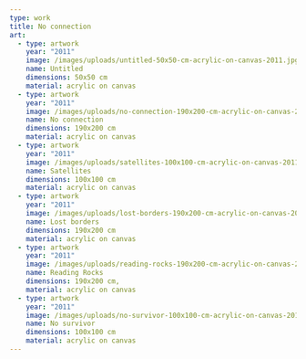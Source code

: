 ```yaml
---
type: work
title: No connection
art:
  - type: artwork
    year: "2011"
    image: /images/uploads/untitled-50x50-cm-acrylic-on-canvas-2011.jpg
    name: Untitled
    dimensions: 50x50 cm
    material: acrylic on canvas
  - type: artwork
    year: "2011"
    image: /images/uploads/no-connection-190x200-cm-acrylic-on-canvas-2011.jpg
    name: No connection
    dimensions: 190x200 cm
    material: acrylic on canvas
  - type: artwork
    year: "2011"
    image: /images/uploads/satellites-100x100-cm-acrylic-on-canvas-2011.jpg
    name: Satellites
    dimensions: 100x100 cm
    material: acrylic on canvas
  - type: artwork
    year: "2011"
    image: /images/uploads/lost-borders-190x200-cm-acrylic-on-canvas-2011-.jpg
    name: Lost borders
    dimensions: 190x200 cm
    material: acrylic on canvas
  - type: artwork
    year: "2011"
    image: /images/uploads/reading-rocks-190x200-cm-acrylic-on-canvas-2011.jpg
    name: Reading Rocks
    dimensions: 190x200 cm,
    material: acrylic on canvas
  - type: artwork
    year: "2011"
    image: /images/uploads/no-survivor-100x100-cm-acrylic-on-canvas-2011.jpg
    name: No survivor
    dimensions: 100x100 cm
    material: acrylic on canvas
---
```

